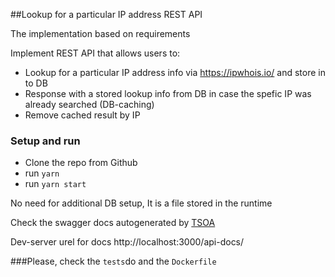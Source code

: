 ##Lookup for a particular IP address REST API

The implementation based on requirements

Implement REST API that allows users to:

- Lookup for a particular IP address info via https://ipwhois.io/ and store in to DB
- Response with a stored lookup info from DB in case the spefic IP was already searched (DB-caching)
- Remove cached result by IP

### Setup and run

- Clone the repo from Github
- run `yarn`
- run `yarn start`

No need for additional DB setup, It is a file stored in the runtime

Check the swagger docs autogenerated by [TSOA](https://tsoa-community.github.io/docs/getting-started.html)

Dev-server urel for docs http://localhost:3000/api-docs/

###Please, check the `tests`do and the `Dockerfile`
